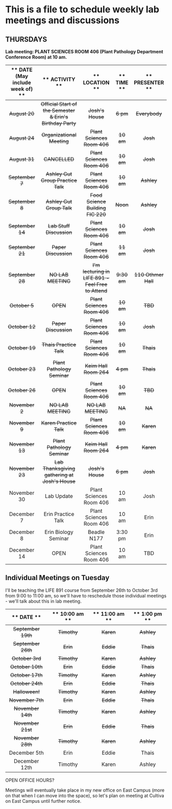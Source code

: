 # This is a file to schedule weekly lab meetings and discussions

## __THURSDAYS__

__Lab meeting: PLANT SCIENCES ROOM 406 (Plant Pathology Department Conference Room) at 10 am.__

** DATE (May include week of) **|** ACTIVITY **|** LOCATION **|** TIME **|** PRESENTER **
:-----:|:-----:|:-----:|:-----:|:-----:
~~August 20~~ | ~~Official Start of the Semester & Erin's Birthday Party~~ | ~~Josh's House~~ | ~~6 pm~~ | ~~Everybody~~
~~August 24~~ | ~~Organizational Meeting~~ | ~~Plant Sciences Room 406~~ | ~~10 am~~ | ~~Josh~~
~~August 31~~ | ~~CANCELLED~~ | ~~Plant Sciences Room 406~~ | ~~10 am~~ | ~~Josh~~
~~September 7~~ | ~~Ashley Gut Group Practice Talk~~ | ~~Plant Sciences Room 406~~ | ~~10 am~~ | ~~Ashley~~
~~September 8~~ | ~~Ashley Gut Group Talk~~ | ~~Food Science Building FIC 220~~ | ~~Noon~~ | ~~Ashley~~
~~September 14~~ | ~~Lab Stuff Discussion~~ | ~~Plant Sciences Room 406~~ | ~~10 am~~ |  ~~Josh~~
~~September 21~~ | ~~Paper Discussion~~ | ~~Plant Sciences Room 406~~ | ~~11 am~~ |  ~~Josh~~
~~September 28~~ | ~~NO LAB MEETING~~ | ~~I'm lecturing in LIFE 891 - Feel Free to Attend~~ | ~~9:30 am~~ |  ~~110 Othmer Hall~~
~~October 5~~ | ~~OPEN~~ | ~~Plant Sciences Room 406~~ | ~~10 am~~ |  ~~TBD~~
~~October 12~~ | ~~Paper Discussion~~ | ~~Plant Sciences Room 406~~ | ~~10 am~~ |  ~~Josh~~
~~October 19~~ | ~~Thais Practice Talk~~ | ~~Plant Sciences Room 406~~ | ~~10 am~~ |  ~~Thais~~
~~October 23~~ | ~~Plant Pathology Seminar~~ | ~~Keim Hall Room 264~~ | ~~4 pm~~ | ~~Thais~~
~~October 26~~ | ~~OPEN~~ | ~~Plant Sciences Room 406~~ | ~~10 am~~ |  ~~TBD~~
~~November 2~~ | ~~NO LAB MEETING~~ | ~~NO LAB MEETING~~ | ~~NA~~ |  ~~NA~~
~~November 9~~ | ~~Karen Practice Talk~~ | ~~Plant Sciences Room 406~~ | ~~10 am~~ |  ~~Karen~~
~~November 13~~ | ~~Plant Pathology Seminar~~ | ~~Keim Hall Room 264~~ | ~~4 pm~~ |  ~~Karen~~
~~November 23~~ | ~~Lab Thanksgiving gathering at Josh's House~~ | ~~Josh's House~~ | ~~6 pm~~ |  ~~Josh~~
November 30 | Lab Update | Plant Sciences Room 406 | 10 am |  Josh
December 7 | Erin Practice Talk | Plant Sciences Room 406 | 10 am |  Erin
December 8 | Erin Biology Seminar | Beadle N177 | 3:30 pm | Erin
December 14 | OPEN | Plant Sciences Room 406 | 10 am |  TBD

## __Individual Meetings on Tuesday__

I'll be teaching the LIFE 891 course from September 26th to October 3rd from 9:00 to 11:00 am, so we'll have to reschedule those individual meetings - we'll talk about this in lab meeting.

** DATE **|** 10:00 am **|** 11:00 am **|** 1:00 pm **
:-----:|:-----:|:-----:|:-----:
~~September 19th~~ | ~~Timothy~~ | ~~Karen~~ | ~~Ashley~~
~~September 26th~~ | ~~Erin~~ | ~~Eddie~~ | ~~Thais~~
~~October 3rd~~ | ~~Timothy~~ | ~~Karen~~ | ~~Ashley~~
~~October 10th~~ | ~~Erin~~ | ~~Eddie~~ | ~~Thais~~
~~October 17th~~ | ~~Timothy~~ | ~~Karen~~ | ~~Ashley~~
~~October 24th~~ | ~~Erin~~ | ~~Eddie~~ | ~~Thais~~
~~Halloween!~~ | ~~Timothy~~ | ~~Karen~~ | ~~Ashley~~
~~November 7th~~ | ~~Erin~~ | ~~Eddie~~ | ~~Thais~~
~~November 14th~~ | ~~Timothy~~ | ~~Karen~~ | ~~Ashley~~
~~November 21st~~ | ~~Erin~~ | ~~Eddie~~ | ~~Thais~~
~~November 28th~~ | ~~Timothy~~ | ~~Karen~~ | ~~Ashley~~
December 5th | Erin | Eddie | Thais
December 12th | Timothy | Karen | Ashley

OPEN OFFICE HOURS?

Meetings will eventually take place in my new office on East Campus (more on that when I can move into the space), so let's plan on meeting at Cultiva on East Campus until further notice.

